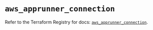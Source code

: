 # `aws_apprunner_connection`

Refer to the Terraform Registry for docs: [`aws_apprunner_connection`](https://registry.terraform.io/providers/hashicorp/aws/5.44.0/docs/resources/apprunner_connection).
